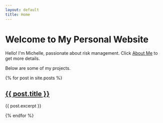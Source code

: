 ```yaml
---
layout: default
title: Home
---
```


# Welcome to My Personal Website

Hello! I'm Michelle, passionate about risk management. Click [About Me](https://michelleziqi.github.io/about%20me/) to get more details.

Below are some of my projects.

{% for post in site.posts %}
  <h2><a href="{{ post.url }}">{{ post.title }}</a></h2>
  <p>{{ post.excerpt }}</p>
{% endfor %}

